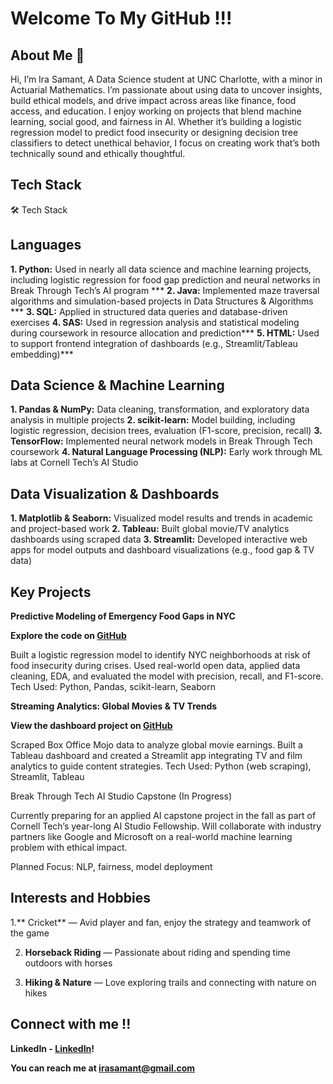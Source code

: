 # Welcome To My GitHub !!!
## About Me 👋

Hi, I’m Ira Samant, A Data Science student at UNC Charlotte, with a minor in Actuarial Mathematics. I’m passionate about using data to uncover insights, build ethical models, and drive impact across areas like finance, food access, and education.
I enjoy working on projects that blend machine learning, social good, and fairness in AI. Whether it’s building a logistic regression model to predict food insecurity or designing decision tree classifiers to detect unethical behavior, I focus on creating work that’s both technically sound and ethically thoughtful.

## Tech Stack
🛠️ Tech Stack
## Languages
**1. Python:** Used in nearly all data science and machine learning projects, including logistic regression for food gap prediction and neural networks in Break Through Tech’s AI program ***
**2. Java:** Implemented maze traversal algorithms and simulation-based projects in Data Structures & Algorithms ***
**3. SQL:** Applied in structured data queries and database-driven exercises
**4. SAS:** Used in regression analysis and statistical modeling during coursework in resource allocation and prediction***
**5. HTML:** Used to support frontend integration of dashboards (e.g., Streamlit/Tableau embedding)***

## Data Science & Machine Learning
**1. Pandas & NumPy:** Data cleaning, transformation, and exploratory data analysis in multiple projects
**2. scikit-learn:** Model building, including logistic regression, decision trees, evaluation (F1-score, precision, recall)
**3. TensorFlow:** Implemented neural network models in Break Through Tech coursework
**4. Natural Language Processing (NLP):** Early work through ML labs at Cornell Tech’s AI Studio

## Data Visualization & Dashboards
**1. Matplotlib & Seaborn:** Visualized model results and trends in academic and project-based work
**2. Tableau:** Built global movie/TV analytics dashboards using scraped data
**3. Streamlit:** Developed interactive web apps for model outputs and dashboard visualizations (e.g., food gap & TV data)

## Key Projects 
**Predictive Modeling of Emergency Food Gaps in NYC**

**Explore the code on [GitHub](https://github.com/irasamant21/Food-Gap-Regression)**

Built a logistic regression model to identify NYC neighborhoods at risk of food insecurity during crises. Used real-world open data, applied data cleaning, EDA, and evaluated the model with precision, recall, and F1-score.
Tech Used: Python, Pandas, scikit-learn, Seaborn

**Streaming Analytics: Global Movies & TV Trends**

**View the dashboard project on [GitHub](https://github.com/irasamant21/gdp-dashboard-movie-data)**

Scraped Box Office Mojo data to analyze global movie earnings. Built a Tableau dashboard and created a Streamlit app integrating TV and film analytics to guide content strategies.
Tech Used: Python (web scraping), Streamlit, Tableau

Break Through Tech AI Studio Capstone (In Progress)

Currently preparing for an applied AI capstone project in the fall as part of Cornell Tech’s year-long AI Studio Fellowship. Will collaborate with industry partners like Google and Microsoft on a real-world machine learning problem with ethical impact.

Planned Focus: NLP, fairness, model deployment

## Interests and Hobbies 
1.** Cricket** — Avid player and fan, enjoy the strategy and teamwork of the game

2. **Horseback Riding** — Passionate about riding and spending time outdoors with horses

3. **Hiking & Nature** — Love exploring trails and connecting with nature on hikes

## Connect with me !!
**LinkedIn - [LinkedIn](https://linkedin.com/in/irasamant21)!**

**You can reach me at [irasamant@gmail.com](mailto:irasamant@gmail.com)**


